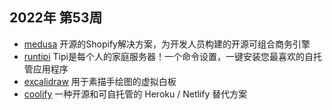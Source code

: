 ## 2022年 第53周 
* [medusa](https://github.com/medusajs/medusa) 开源的Shopify解决方案，为开发人员构建的开源可组合商务引擎 
* [runtipi](https://github.com/meienberger/runtipi) Tipi是每个人的家庭服务器！一个命令设置，一键安装您最喜欢的自托管应用程序 
* [excalidraw](https://github.com/excalidraw/excalidraw) 用于素描手绘图的虚拟白板 
* [coolify](https://github.com/coollabsio/coolify) 一种开源和可自托管的 Heroku / Netlify 替代方案 
